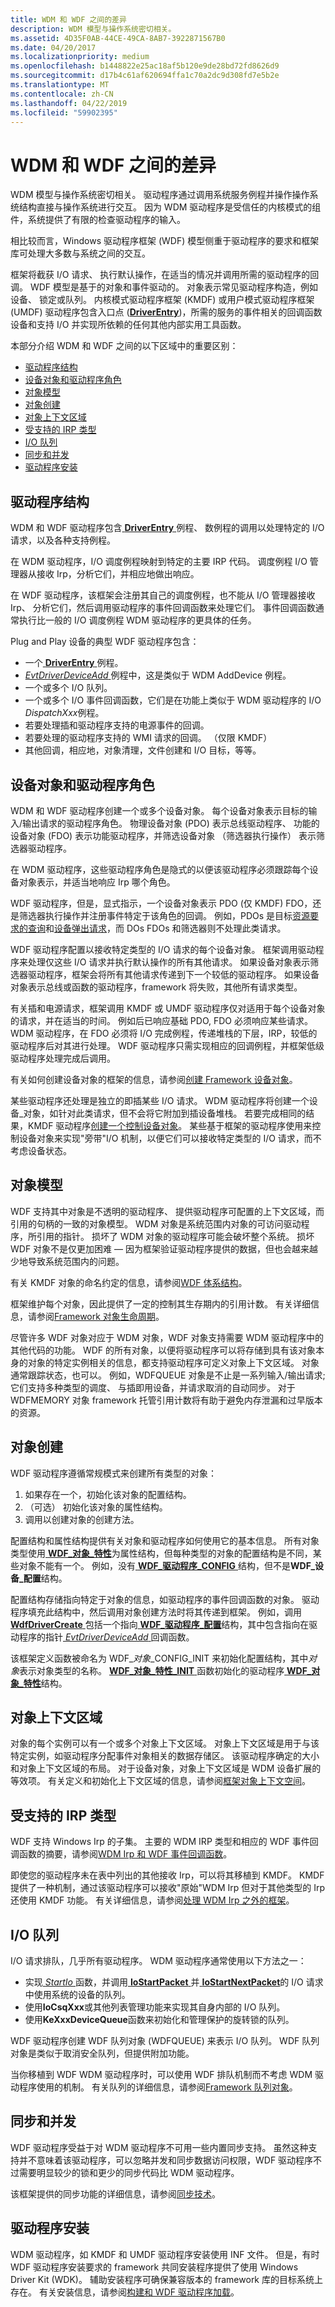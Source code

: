 ```yaml
---
title: WDM 和 WDF 之间的差异
description: WDM 模型与操作系统密切相关。
ms.assetid: 4D35F0AB-44CE-49CA-8AB7-3922871567B0
ms.date: 04/20/2017
ms.localizationpriority: medium
ms.openlocfilehash: b1448822e25ac18af5b120e9de28bd72fd8626d9
ms.sourcegitcommit: d17b4c61af620694ffa1c70a2dc9d308fd7e5b2e
ms.translationtype: MT
ms.contentlocale: zh-CN
ms.lasthandoff: 04/22/2019
ms.locfileid: "59902395"
---
```

# <a name="differences-between-wdm-and-wdf"></a>WDM 和 WDF 之间的差异


WDM 模型与操作系统密切相关。 驱动程序通过调用系统服务例程并操作操作系统结构直接与操作系统进行交互。 因为 WDM 驱动程序是受信任的内核模式的组件，系统提供了有限的检查驱动程序的输入。

相比较而言，Windows 驱动程序框架 (WDF) 模型侧重于驱动程序的要求和框架库可处理大多数与系统之间的交互。

框架将截获 I/O 请求、 执行默认操作，在适当的情况并调用所需的驱动程序的回调。 WDF 模型是基于的对象和事件驱动的。 对象表示常见驱动程序构造，例如设备、 锁定或队列。 内核模式驱动程序框架 (KMDF) 或用户模式驱动程序框架 (UMDF) 驱动程序包含入口点 ([**DriverEntry**](https://msdn.microsoft.com/library/windows/hardware/ff540807))，所需的服务的事件相关的回调函数设备和支持 I/O 并实现所依赖的任何其他内部实用工具函数。

本部分介绍 WDM 和 WDF 之间的以下区域中的重要区别：

-   [驱动程序结构](#driver-structure)
-   [设备对象和驱动程序角色](#device-objects-and-driver-roles)
-   [对象模型](#object-model)
-   [对象创建](#object-creation)
-   [对象上下文区域](#object-context-area)
-   [受支持的 IRP 类型](#supported-irp-types)
-   [I/O 队列](#io-queues)
-   [同步和并发](#synchronization-and-concurrency)
-   [驱动程序安装](#driver-installation)

## <a name="driver-structure"></a>驱动程序结构


WDM 和 WDF 驱动程序包含[ **DriverEntry** ](https://msdn.microsoft.com/library/windows/hardware/ff540807)例程、 数例程的调用以处理特定的 I/O 请求，以及各种支持例程。

在 WDM 驱动程序，I/O 调度例程映射到特定的主要 IRP 代码。 调度例程 I/O 管理器从接收 Irp，分析它们，并相应地做出响应。

在 WDF 驱动程序，该框架会注册其自己的调度例程，也不能从 I/O 管理器接收 Irp、 分析它们，然后调用驱动程序的事件回调函数来处理它们。 事件回调函数通常执行比一般的 I/O 调度例程 WDM 驱动程序的更具体的任务。

Plug and Play 设备的典型 WDF 驱动程序包含：

-   一个[ **DriverEntry** ](https://msdn.microsoft.com/library/windows/hardware/ff540807)例程。
-   [ *EvtDriverDeviceAdd* ](https://msdn.microsoft.com/library/windows/hardware/ff541693)例程中，这是类似于 WDM AddDevice 例程。
-   一个或多个 I/O 队列。
-   一个或多个 I/O 事件回调函数，它们是在功能上类似于 WDM 驱动程序的 I/O *DispatchXxx*例程。
-   若要处理插和驱动程序支持的电源事件的回调。
-   若要处理的驱动程序支持的 WMI 请求的回调。 （仅限 KMDF）
-   其他回调，相应地，对象清理，文件创建和 I/O 目标，等等。

## <a name="device-objects-and-driver-roles"></a>设备对象和驱动程序角色


WDM 和 WDF 驱动程序创建一个或多个设备对象。 每个设备对象表示目标的输入/输出请求的驱动程序角色。 物理设备对象 (PDO) 表示总线驱动程序、 功能的设备对象 (FDO) 表示功能驱动程序，并筛选设备对象 （筛选器执行操作） 表示筛选器驱动程序。

在 WDM 驱动程序，这些驱动程序角色是隐式的以便该驱动程序必须跟踪每个设备对象表示，并适当地响应 Irp 哪个角色。

WDF 驱动程序，但是，显式指示，一个设备对象表示 PDO (仅 KMDF) FDO，还是筛选器执行操作并注册事件特定于该角色的回调。 例如，PDOs 是目标[资源要求的查询](creating-a-resource-requirements-list.md)和[设备弹出请求](supporting-ejectable-devices.md)，而 DOs FDOs 和筛选器则不处理此类请求。

WDF 驱动程序配置以接收特定类型的 I/O 请求的每个设备对象。 框架调用驱动程序来处理仅这些 I/O 请求并执行默认操作的所有其他请求。 如果设备对象表示筛选器驱动程序，框架会将所有其他请求传递到下一个较低的驱动程序。 如果设备对象表示总线或函数的驱动程序，framework 将失败，其他所有请求类型。

有关插和电源请求，框架调用 KMDF 或 UMDF 驱动程序仅对适用于每个设备对象的请求，并在适当的时间。 例如后已响应基础 PDO, FDO 必须响应某些请求。 WDM 驱动程序，在 FDO 必须将 I/O 完成例程，传递堆栈的下层，IRP，较低的驱动程序后对其进行处理。 WDF 驱动程序只需实现相应的回调例程，并框架低级驱动程序处理完成后调用。

有关如何创建设备对象的框架的信息，请参阅[创建 Framework 设备对象](creating-a-framework-device-object.md)。

某些驱动程序还处理是独立的即插某些 I/O 请求。 WDM 驱动程序将创建一个设备\_对象，如针对此类请求，但不会将它附加到插设备堆栈。 若要完成相同的结果，KMDF 驱动程序[创建一个控制设备对象](using-control-device-objects.md)。 某些基于框架的驱动程序使用来控制设备对象来实现"旁带"I/O 机制，以便它们可以接收特定类型的 I/O 请求，而不考虑设备状态。

## <a name="object-model"></a>对象模型


WDF 支持其中对象是不透明的驱动程序、 提供驱动程序可配置的上下文区域，而引用的句柄的一致的对象模型。 WDM 对象是系统范围内对象的可访问驱动程序，所引用的指针。 损坏了 WDM 对象的驱动程序可能会破坏整个系统。 损坏 WDF 对象不是仅更加困难 — 因为框架验证驱动程序提供的数据，但也会越来越少地导致系统范围内的问题。

有关 KMDF 对象的命名约定的信息，请参阅[WDF 体系结构](kernel-mode-driver-framework-architecture.md)。

框架维护每个对象，因此提供了一定的控制其生存期内的引用计数。 有关详细信息，请参阅[Framework 对象生命周期](framework-object-life-cycle.md)。

尽管许多 WDF 对象对应于 WDM 对象，WDF 对象支持需要 WDM 驱动程序中的其他代码的功能。 WDF 的所有对象，以便将驱动程序可以将存储到具有该对象本身的对象的特定实例相关的信息，都支持驱动程序可定义对象上下文区域。 对象通常跟踪状态，也可以。 例如，WDFQUEUE 对象是不止是一系列输入/输出请求;它们支持多种类型的调度、 与插即用设备，并请求取消的自动同步。 对于 WDFMEMORY 对象 framework 托管引用计数将有助于避免内存泄漏和过早版本的资源。

## <a name="object-creation"></a>对象创建


WDF 驱动程序遵循常规模式来创建所有类型的对象：

1.  如果存在一个，初始化该对象的配置结构。
2.  （可选） 初始化该对象的属性结构。
3.  调用以创建对象的创建方法。

配置结构和属性结构提供有关对象和驱动程序如何使用它的基本信息。 所有对象类型使用[ **WDF\_对象\_特性**](https://msdn.microsoft.com/library/windows/hardware/ff552400)为属性结构，但每种类型的对象的配置结构是不同，某些对象不能有一个。 例如，没有[ **WDF\_驱动程序\_CONFIG** ](https://msdn.microsoft.com/library/windows/hardware/ff551300)结构，但不是**WDF\_设备\_配置**结构。

配置结构存储指向特定于对象的信息，如驱动程序的事件回调函数的对象。 驱动程序填充此结构中，然后调用对象创建方法时将其传递到框架。 例如，调用[ **WdfDriverCreate** ](https://msdn.microsoft.com/library/windows/hardware/ff547175)包括一个指向[ **WDF\_驱动程序\_配置**](https://msdn.microsoft.com/library/windows/hardware/ff551300)结构，其中包含指向在驱动程序的指针[ *EvtDriverDeviceAdd* ](https://msdn.microsoft.com/library/windows/hardware/ff541693)回调函数。

该框架定义函数被命名为 WDF\_*对象*\_CONFIG\_INIT 来初始化配置结构，其中*对象*表示对象类型的名称。 [ **WDF\_对象\_特性\_INIT** ](https://msdn.microsoft.com/library/windows/hardware/ff552402)函数初始化的驱动程序[ **WDF\_对象\_特性**](https://msdn.microsoft.com/library/windows/hardware/ff552400)结构。

## <a name="object-context-area"></a>对象上下文区域


对象的每个实例可以有一个或多个对象上下文区域。 对象上下文区域是用于与该特定实例，如驱动程序分配事件对象相关的数据存储区。 该驱动程序确定的大小和对象上下文区域的布局。 对于设备对象，对象上下文区域是 WDM 设备扩展的等效项。 有关定义和初始化上下文区域的信息，请参阅[框架对象上下文空间](framework-object-context-space.md)。

## <a name="supported-irp-types"></a>受支持的 IRP 类型


WDF 支持 Windows Irp 的子集。 主要的 WDM IRP 类型和相应的 WDF 事件回调函数的摘要，请参阅[WDM Irp 和 WDF 事件回调函数](wdm-irps-and-kmdf-event-callback-functions.md)。

即使您的驱动程序未在表中列出的其他接收 Irp，可以将其移植到 KMDF。 KMDF 提供了一种机制，通过该驱动程序可以接收"原始"WDM Irp 但对于其他类型的 Irp 还使用 KMDF 功能。 有关详细信息，请参阅[处理 WDM Irp 之外的框架](handling-wdm-irps-outside-of-the-framework.md)。

## <a name="io-queues"></a>I/O 队列


I/O 请求排队，几乎所有驱动程序。 WDM 驱动程序通常使用以下方法之一：

-   实现[ *StartIo* ](https://msdn.microsoft.com/library/windows/hardware/ff563858)函数，并调用[ **IoStartPacket** ](https://msdn.microsoft.com/library/windows/hardware/ff550370)并[ **IoStartNextPacket**](https://msdn.microsoft.com/library/windows/hardware/ff550358)的 I/O 请求中使用系统的设备的队列。
-   使用**IoCsqXxx**或其他列表管理功能来实现其自身内部的 I/O 队列。
-   使用**KeXxxDeviceQueue**函数来初始化和管理保护的旋转锁的队列。

WDF 驱动程序创建 WDF 队列对象 (WDFQUEUE) 来表示 I/O 队列。 WDF 队列对象是类似于取消安全队列，但提供附加功能。

当你移植到 WDF WDM 驱动程序时，可以使用 WDF 排队机制而不考虑 WDM 驱动程序使用的机制。 有关队列的详细信息，请参阅[Framework 队列对象](framework-queue-objects.md)。

## <a name="synchronization-and-concurrency"></a>同步和并发


WDF 驱动程序受益于对 WDM 驱动程序不可用一些内置同步支持。 虽然这种支持并不意味着该驱动程序，可以忽略并发和同步数据访问权限，WDF 驱动程序不过需要明显较少的锁和更少的同步代码比 WDM 驱动程序。

该框架提供的同步功能的详细信息，请参阅[同步技术](synchronization-techniques-for-wdf-drivers.md)。

## <a name="driver-installation"></a>驱动程序安装


WDM 驱动程序，如 KMDF 和 UMDF 驱动程序安装使用 INF 文件。 但是，有时 WDF 驱动程序安装要求的 framework 共同安装程序提供了使用 Windows Driver Kit (WDK)。 辅助安装程序可确保兼容版本的 framework 库的目标系统上存在。 有关安装信息，请参阅[构建和 WDF 驱动程序加载](building-and-loading-a-kmdf-driver.md)。

 

 






